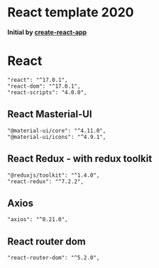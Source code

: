 # React template 2020

**Initial by [create-react-app](https://github.com/facebook/create-react-app/blob/master/README.md)**

# React

    "react": "^17.0.1",
    "react-dom": "^17.0.1",
    "react-scripts": "4.0.0",

## React Masterial-UI

    "@material-ui/core": "^4.11.0",
    "@material-ui/icons": "^4.9.1",

## React Redux - with redux toolkit

    "@reduxjs/toolkit": "^1.4.0",
    "react-redux": "^7.2.2",

## Axios

    "axios": "^0.21.0",

## React router dom

    "react-router-dom": "^5.2.0",
